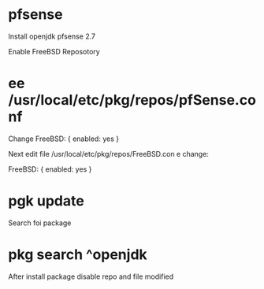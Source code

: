 # pfsense
Install openjdk pfsense 2.7

Enable  FreeBSD Reposotory

# ee /usr/local/etc/pkg/repos/pfSense.conf

Change 
FreeBSD: { enabled: yes }

Next edit file /usr/local/etc/pkg/repos/FreeBSD.con e change:

 FreeBSD: { enabled: yes }

# pgk update

Search foi package 

# pkg search ^openjdk

After install package disable repo and file modified




